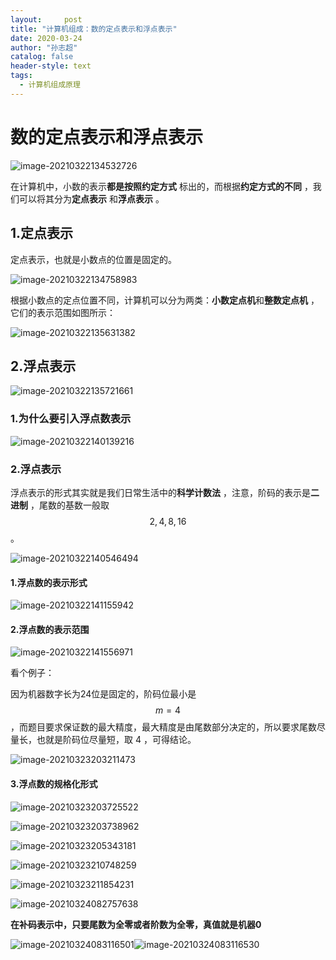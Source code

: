 ```yaml
---
layout:     post
title: "计算机组成：数的定点表示和浮点表示"
date: 2020-03-24
author: "孙志超"
catalog: false
header-style: text
tags:
  - 计算机组成原理
---
```


# 数的定点表示和浮点表示

![image-20210322134532726](https://tuchuang-01.oss-cn-beijing.aliyuncs.com/img/image-20210322134532726.png)

在计算机中，小数的表示**都是按照约定方式** 标出的，而根据**约定方式的不同** ，我们可以将其分为**定点表示** 和**浮点表示** 。

## 1.定点表示

定点表示，也就是小数点的位置是固定的。

![image-20210322134758983](https://tuchuang-01.oss-cn-beijing.aliyuncs.com/img/image-20210322134758983.png)

根据小数点的定点位置不同，计算机可以分为两类：**小数定点机**和**整数定点机** ，它们的表示范围如图所示：

![image-20210322135631382](C:\Users\ZhiChao\AppData\Roaming\Typora\typora-user-images\image-20210322135631382.png)

## 2.浮点表示

![image-20210322135721661](C:\Users\ZhiChao\AppData\Roaming\Typora\typora-user-images\image-20210322135721661.png)

### 1.为什么要引入浮点数表示

![image-20210322140139216](C:\Users\ZhiChao\AppData\Roaming\Typora\typora-user-images\image-20210322140139216.png)

### 2.浮点表示

浮点表示的形式其实就是我们日常生活中的**科学计数法** ，注意，阶码的表示是**二进制** ，尾数的基数一般取$$2,4,8,16$$ 。

![image-20210322140546494](C:\Users\ZhiChao\AppData\Roaming\Typora\typora-user-images\image-20210322140546494.png)

#### 1.浮点数的表示形式

![image-20210322141155942](C:\Users\ZhiChao\AppData\Roaming\Typora\typora-user-images\image-20210322141155942.png)

#### 2.浮点数的表示范围

![image-20210322141556971](C:\Users\ZhiChao\AppData\Roaming\Typora\typora-user-images\image-20210322141556971.png)

看个例子：

因为机器数字长为24位是固定的，阶码位最小是$$m=4$$ ，而题目要求保证数的最大精度，最大精度是由尾数部分决定的，所以要求尾数尽量长，也就是阶码位尽量短，取 4 ，可得结论。

![image-20210323203211473](C:\Users\ZhiChao\AppData\Roaming\Typora\typora-user-images\image-20210323203211473.png)

#### 3.浮点数的规格化形式

![image-20210323203725522](C:\Users\ZhiChao\AppData\Roaming\Typora\typora-user-images\image-20210323203725522.png)

![image-20210323203738962](C:\Users\ZhiChao\AppData\Roaming\Typora\typora-user-images\image-20210323203738962.png)

![image-20210323205343181](C:\Users\ZhiChao\AppData\Roaming\Typora\typora-user-images\image-20210323205343181.png)

 ![image-20210323210748259](C:\Users\ZhiChao\AppData\Roaming\Typora\typora-user-images\image-20210323210748259.png)

![image-20210323211854231](C:\Users\ZhiChao\AppData\Roaming\Typora\typora-user-images\image-20210323211854231.png) 

![image-20210324082757638](C:\Users\ZhiChao\AppData\Roaming\Typora\typora-user-images\image-20210324082757638.png)

**在补码表示中，只要尾数为全零或者阶数为全零，真值就是机器0** 

![image-20210324083116501](C:\Users\ZhiChao\AppData\Roaming\Typora\typora-user-images\image-20210324083116501.png)![image-20210324083116530](C:\Users\ZhiChao\AppData\Roaming\Typora\typora-user-images\image-20210324083116530.png)